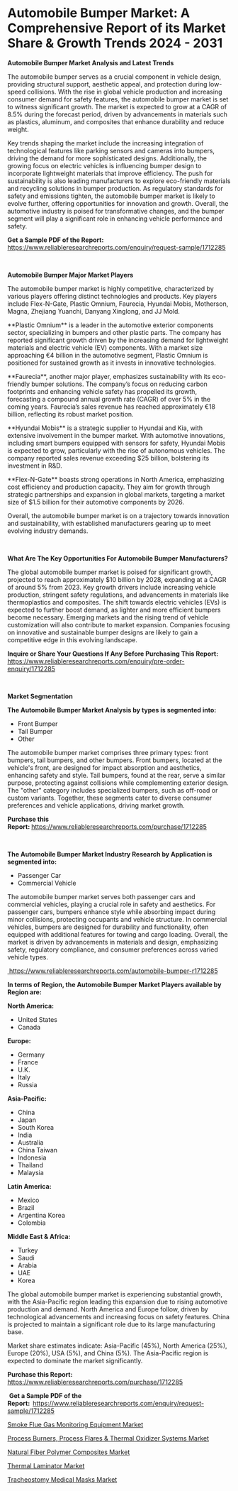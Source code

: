 <p><h1>Automobile Bumper Market: A Comprehensive Report of its Market Share & Growth Trends 2024 - 2031</h1></p><p><strong>Automobile Bumper Market Analysis and Latest Trends</strong></p>
<p><p>The automobile bumper serves as a crucial component in vehicle design, providing structural support, aesthetic appeal, and protection during low-speed collisions. With the rise in global vehicle production and increasing consumer demand for safety features, the automobile bumper market is set to witness significant growth. The market is expected to grow at a CAGR of 8.5% during the forecast period, driven by advancements in materials such as plastics, aluminum, and composites that enhance durability and reduce weight.</p><p>Key trends shaping the market include the increasing integration of technological features like parking sensors and cameras into bumpers, driving the demand for more sophisticated designs. Additionally, the growing focus on electric vehicles is influencing bumper design to incorporate lightweight materials that improve efficiency. The push for sustainability is also leading manufacturers to explore eco-friendly materials and recycling solutions in bumper production. As regulatory standards for safety and emissions tighten, the automobile bumper market is likely to evolve further, offering opportunities for innovation and growth. Overall, the automotive industry is poised for transformative changes, and the bumper segment will play a significant role in enhancing vehicle performance and safety.</p></p>
<p><strong>Get a Sample PDF of the Report:&nbsp;</strong> <a href="https://www.reliableresearchreports.com/enquiry/request-sample/1712285?utm_campaign=11&utm_medium=2&utm_source=Github&utm_content=ia&utm_term=22102024&utm_id=automobile-bumper">https://www.reliableresearchreports.com/enquiry/request-sample/1712285</a></p>
<p>&nbsp;</p>
<p><strong>Automobile Bumper Major Market Players</strong></p>
<p><p>The automobile bumper market is highly competitive, characterized by various players offering distinct technologies and products. Key players include Flex-N-Gate, Plastic Omnium, Faurecia, Hyundai Mobis, Motherson, Magna, Zhejiang Yuanchi, Danyang Xinglong, and JJ Mold.</p><p>**Plastic Omnium** is a leader in the automotive exterior components sector, specializing in bumpers and other plastic parts. The company has reported significant growth driven by the increasing demand for lightweight materials and electric vehicle (EV) components. With a market size approaching €4 billion in the automotive segment, Plastic Omnium is positioned for sustained growth as it invests in innovative technologies.</p><p>**Faurecia**, another major player, emphasizes sustainability with its eco-friendly bumper solutions. The company’s focus on reducing carbon footprints and enhancing vehicle safety has propelled its growth, forecasting a compound annual growth rate (CAGR) of over 5% in the coming years. Faurecia’s sales revenue has reached approximately €18 billion, reflecting its robust market position.</p><p>**Hyundai Mobis** is a strategic supplier to Hyundai and Kia, with extensive involvement in the bumper market. With automotive innovations, including smart bumpers equipped with sensors for safety, Hyundai Mobis is expected to grow, particularly with the rise of autonomous vehicles. The company reported sales revenue exceeding $25 billion, bolstering its investment in R&D.</p><p>**Flex-N-Gate** boasts strong operations in North America, emphasizing cost efficiency and production capacity. They aim for growth through strategic partnerships and expansion in global markets, targeting a market size of $1.5 billion for their automotive components by 2026.</p><p>Overall, the automobile bumper market is on a trajectory towards innovation and sustainability, with established manufacturers gearing up to meet evolving industry demands.</p></p>
<p>&nbsp;</p>
<p><strong>What Are The Key Opportunities For Automobile Bumper Manufacturers?</strong></p>
<p><p>The global automobile bumper market is poised for significant growth, projected to reach approximately $10 billion by 2028, expanding at a CAGR of around 5% from 2023. Key growth drivers include increasing vehicle production, stringent safety regulations, and advancements in materials like thermoplastics and composites. The shift towards electric vehicles (EVs) is expected to further boost demand, as lighter and more efficient bumpers become necessary. Emerging markets and the rising trend of vehicle customization will also contribute to market expansion. Companies focusing on innovative and sustainable bumper designs are likely to gain a competitive edge in this evolving landscape.</p></p>
<p><strong>Inquire or Share Your Questions If Any Before Purchasing This Report:</strong> <a href="https://www.reliableresearchreports.com/enquiry/pre-order-enquiry/1712285?utm_campaign=11&utm_medium=2&utm_source=Github&utm_content=ia&utm_term=22102024&utm_id=automobile-bumper">https://www.reliableresearchreports.com/enquiry/pre-order-enquiry/1712285</a></p>
<p>&nbsp;</p>
<p><strong>Market Segmentation</strong></p>
<p><strong>The Automobile Bumper Market Analysis by types is segmented into:</strong></p>
<p><ul><li>Front Bumper</li><li>Tail Bumper</li><li>Other</li></ul></p>
<p><p>The automobile bumper market comprises three primary types: front bumpers, tail bumpers, and other bumpers. Front bumpers, located at the vehicle's front, are designed for impact absorption and aesthetics, enhancing safety and style. Tail bumpers, found at the rear, serve a similar purpose, protecting against collisions while complementing exterior design. The "other" category includes specialized bumpers, such as off-road or custom variants. Together, these segments cater to diverse consumer preferences and vehicle applications, driving market growth.</p></p>
<p><strong>Purchase this Report:&nbsp;</strong><a href="https://www.reliableresearchreports.com/purchase/1712285?utm_campaign=11&utm_medium=2&utm_source=Github&utm_content=ia&utm_term=22102024&utm_id=automobile-bumper">https://www.reliableresearchreports.com/purchase/1712285</a></p>
<p>&nbsp;</p>
<p><strong>The Automobile Bumper Market Industry Research by Application is segmented into:</strong></p>
<p><ul><li>Passenger Car</li><li>Commercial Vehicle</li></ul></p>
<p><p>The automobile bumper market serves both passenger cars and commercial vehicles, playing a crucial role in safety and aesthetics. For passenger cars, bumpers enhance style while absorbing impact during minor collisions, protecting occupants and vehicle structure. In commercial vehicles, bumpers are designed for durability and functionality, often equipped with additional features for towing and cargo loading. Overall, the market is driven by advancements in materials and design, emphasizing safety, regulatory compliance, and consumer preferences across varied vehicle types.</p></p>
<p><a href="https://www.reliableresearchreports.com/automobile-bumper-r1712285?utm_campaign=11&utm_medium=2&utm_source=Github&utm_content=ia&utm_term=22102024&utm_id=automobile-bumper">&nbsp;https://www.reliableresearchreports.com/automobile-bumper-r1712285</a></p>
<p><strong>In terms of Region, the Automobile Bumper Market Players available by Region are:</strong></p>
<p>
    <p> <strong> North America: </strong>
        <ul>
            <li>United States</li>
            <li>Canada</li>
        </ul>
        </p> 
    <p> <strong> Europe: </strong>
        <ul>
            <li>Germany</li>
            <li>France</li>
            <li>U.K.</li>
            <li>Italy</li>
            <li>Russia</li>
        </ul>
        </p> 
    <p> <strong> Asia-Pacific: </strong>
        <ul>
            <li>China</li>
            <li>Japan</li>
            <li>South Korea</li>
            <li>India</li>
            <li>Australia</li>
            <li>China Taiwan</li>
            <li>Indonesia</li>
            <li>Thailand</li>
            <li>Malaysia</li>
        </ul>
        </p> 
    <p> <strong> Latin America: </strong>
        <ul>
            <li>Mexico</li>
            <li>Brazil</li>
            <li>Argentina Korea</li>
            <li>Colombia</li>
        </ul>
        </p> 
    <p> <strong> Middle East & Africa: </strong>
        <ul>
            <li>Turkey</li>
            <li>Saudi</li>
            <li>Arabia</li>
            <li>UAE</li>
            <li>Korea</li>
        </ul>
    </p>
    </p>
<p><p>The global automobile bumper market is experiencing substantial growth, with the Asia-Pacific region leading this expansion due to rising automotive production and demand. North America and Europe follow, driven by technological advancements and increasing focus on safety features. China is projected to maintain a significant role due to its large manufacturing base. </p><p>Market share estimates indicate: Asia-Pacific (45%), North America (25%), Europe (20%), USA (5%), and China (5%). The Asia-Pacific region is expected to dominate the market significantly.</p></p>
<p><strong>Purchase this Report: </strong><a href="https://www.reliableresearchreports.com/purchase/1712285?utm_campaign=11&utm_medium=2&utm_source=Github&utm_content=ia&utm_term=22102024&utm_id=automobile-bumper">https://www.reliableresearchreports.com/purchase/1712285</a></p>
<p>&nbsp;<strong>Get a Sample PDF of the Report:&nbsp;&nbsp;</strong><a href="https://www.reliableresearchreports.com/enquiry/request-sample/1712285?utm_campaign=11&utm_medium=2&utm_source=Github&utm_content=ia&utm_term=22102024&utm_id=automobile-bumper">https://www.reliableresearchreports.com/enquiry/request-sample/1712285</a></p>
<p><strong></strong></p>
<p><p><a href="https://www.linkedin.com/pulse/smoke-flue-gas-monitoring-equipment-market-evolution-o0kje?utm_campaign=11&utm_medium=2&utm_source=Github&utm_content=ia&utm_term=22102024&utm_id=automobile-bumper">Smoke Flue Gas Monitoring Equipment Market</a></p><p><a href="https://www.linkedin.com/pulse/analyzing-global-process-burners-flares-thermal-oxidizer-systems-epjbe?utm_campaign=11&utm_medium=2&utm_source=Github&utm_content=ia&utm_term=22102024&utm_id=automobile-bumper">Process Burners, Process Flares & Thermal Oxidizer Systems Market</a></p><p><a href="https://github.com/JubayerMia832/Market-Research-Report-List-1/blob/main/natural-fiber-polymer-composites-market.md?utm_campaign=11&utm_medium=2&utm_source=Github&utm_content=ia&utm_term=22102024&utm_id=automobile-bumper">Natural Fiber Polymer Composites Market</a></p><p><a href="https://issuu.com/reportprime-2/docs/thermal-laminator-market-size-2030._2a359a8953812e?utm_campaign=11&utm_medium=2&utm_source=Github&utm_content=ia&utm_term=22102024&utm_id=automobile-bumper">Thermal Laminator Market</a></p><p><a href="https://github.com/NancyAlvarado586/Market-Research-Report-List-1/blob/main/tracheostomy-medical-masks-market.md?utm_campaign=11&utm_medium=2&utm_source=Github&utm_content=ia&utm_term=22102024&utm_id=automobile-bumper">Tracheostomy Medical Masks Market</a></p></p>